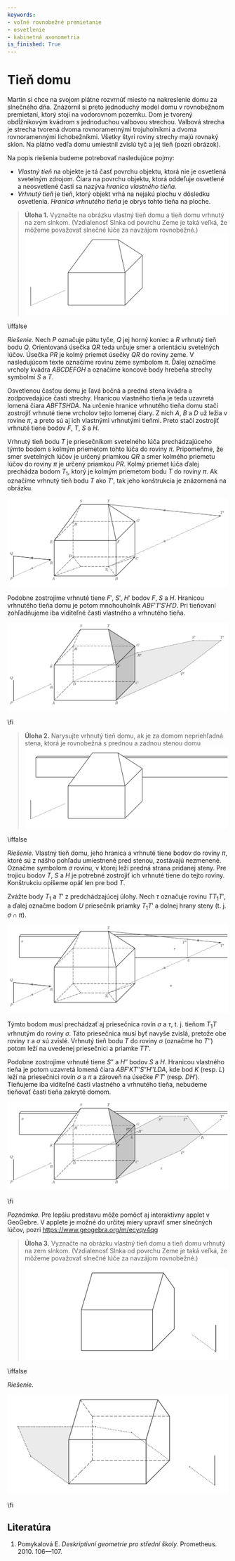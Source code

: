 ```yaml
---
keywords:
- voľné rovnobežné premietanie
- osvetlenie
- kabinetná axonometria
is_finished: True
---
```


# Tieň domu

Martin si chce na svojom plátne rozvrnúť miesto na nakreslenie domu za slnečného dňa. Znázornil si preto jednoduchý model domu v rovnobežnom premietaní, ktorý stojí na vodorovnom pozemku. Dom je tvorený obdĺžnikovým kvádrom s jednoduchou valbovou strechou. Valbová strecha je strecha tvorená dvoma rovnoramennými trojuholníkmi a dvoma rovnoramennými lichobežníkmi. Všetky štyri roviny strechy majú rovnaký sklon. Na plátno vedľa domu umiestnil zvislú tyč a jej tieň (pozri obrázok).

Na popis riešenia budeme potrebovať nasledujúce pojmy:

* *Vlastný tieň* na objekte je tá časť povrchu objektu, ktorá nie je osvetlená svetelným zdrojom. Čiara na povrchu objektu, ktorá oddeľuje osvetlené a neosvetlené časti sa nazýva *hranica vlastného tieňa.*
* *Vrhnutý tieň* je tieň, ktorý objekt vrhá na nejakú plochu v dôsledku osvetlenia. *Hranica vrhnutého tieňa* je obrys tohto tieňa na ploche.

>**Úloha 1.** Vyznačte na obrázku vlastný tieň domu a tieň domu vrhnutý na zem slnkom. (Vzdialenosť Slnka od povrchu Zeme je taká veľká, že môžeme považovať slnečné lúče za navzájom rovnobežné.)
>![Model domu so zadaným osvetlením.](math4you_00017_zadani_a.jpg)

\iffalse

*Riešenie.* Nech $P$ označuje pätu tyče, $Q$ jej horný koniec a $R$ vrhnutý tieň bodu $Q$. Orientovaná úsečka $QR$ teda určuje smer a orientáciu svetelných lúčov. Úsečka $PR$ je kolmý priemet úsečky $QR$ do roviny zeme. V nasledujúcom texte označíme rovinu zeme symbolom $\pi$. Ďalej označíme vrcholy kvádra $ABCDEFGH$ a označíme koncové body hrebeňa strechy symbolmi $S$ a $T$.

Osvetlenou časťou domu je ľavá bočná a predná stena kvádra a zodpovedajúce časti strechy. Hranicou vlastného tieňa je teda uzavretá lomená čiara $ABFTSHDA$. Na určenie hranice vrhnutého tieňa domu stačí zostrojiť vrhnuté tiene vrcholov tejto lomenej čiary. Z nich $A$, $B$ a $D$ už ležia v rovine $\pi$, a preto sú aj ich vlastnými vrhnutými tieňmi. Preto stačí zostrojiť vrhnuté tiene bodov $F$, $T$, $S$ a $H$.

Vrhnutý tieň bodu $T$ je priesečníkom svetelného lúča prechádzajúceho týmto bodom s kolmým priemetom tohto lúča do roviny $\pi$. Pripomeňme, že smer svetelných lúčov je určený priamkou $QR$ a smer kolmého priemetu lúčov do roviny $\pi$ je určený priamkou $PR$. Kolmý priemet lúča ďalej prechádza bodom $T_1$, ktorý je kolmým priemetom bodu $T$ do roviny $\pi$. Ak označíme vrhnutý tieň bodu $T$ ako $T'$, tak jeho konštrukcia je znázornená na obrázku.

![Konštrukcia vrhnutého tieňa bodu $T$](math4you_00017_reseni_a1.jpg)

Podobne zostrojíme vrhnuté tiene $F'$, $S'$, $H'$ bodov $F$, $S$ a $H$. Hranicou vrhnutého tieňa domu je potom mnohouholník $ABF'T'S'H'D$. Pri tieňovaní zohľadňujeme iba viditeľné časti vlastného a vrhnutého tieňa.

![Vrhnutý tieň a vlastný tieň domu](math4you_00017_reseni_a2.jpg)

\fi

> **Úloha 2.** Narysujte vrhnutý tieň domu, ak je za domom nepriehľadná stena, ktorá je rovnobežná s prednou a zadnou stenou domu 
![Model domu so stenou a osvetlením](math4you_00017_zadani_b.jpg)

\iffalse

*Riešenie.* Vlastný tieň domu, jeho hranica a vrhnuté tiene bodov do roviny $\pi$, ktoré sú z nášho pohľadu umiestnené pred stenou, zostávajú nezmenené. Označme symbolom $\sigma$ rovinu, v ktorej leží predná strana pridanej steny. Pre trojicu bodov $T$, $S$ a $H$ je potrebné zostrojiť ich vrhnuté tiene do tejto roviny. Konštrukciu opíšeme opäť len pre bod $T$.

Zvážte body $T_1$ a $T'$ z predchádzajúcej úlohy. Nech $\tau$ označuje rovinu $TT_1T'$, a ďalej označme bodom $U$ priesečník priamky $T_1T'$ a dolnej hrany steny (t. j. $\sigma \cap \pi$). 

![Konštrukcia vrhnutého tieňa bodu so stenou](math4you_00017_reseni_b1.jpg)

 Týmto bodom musí prechádzať aj priesečnica rovín $\sigma$ a $\tau$, t. j. tieňom $T_1T$ vrhnutým do roviny $\sigma$. Táto priesečnica musí byť navyše zvislá, pretože obe roviny $\tau$ a $\sigma$ sú zvislé. Vrhnutý tieň bodu $T$ do roviny $\sigma$ (označme ho $T''$) potom leží na uvedenej priesečnici a priamke $TT'$.

Podobne zostrojíme vrhnuté tiene $S''$ a $H''$ bodov $S$ a $H$. Hranicou vlastného tieňa je potom uzavretá lomená čiara $ABF'KT''S''H''LDA$, kde bod $K$ (resp. $L$) leží na priesečnici rovín $\sigma$ a $\pi$ a zároveň na úsečke $F'T'$ (resp. $DH'$). Tieňujeme iba viditeľné časti vlastného a vrhnutého tieňa, nebudeme tieňovať časti tieňa zakryté domom.

![Vrhnutý a vlastný tieň celého domu so stenou](math4you_00017_reseni_b2.jpg)

\fi

*Poznámka.* Pre lepšiu predstavu môže pomôcť aj interaktívny applet v GeoGebre. V applete je možné do určitej miery upraviť smer slnečných lúčov, pozri https://www.geogebra.org/m/ecyqv4qg


> **Úloha 3.** Vyznačte na obrázku vlastný tieň domu a tieň domu vrhnutý na zem slnkom. (Vzdialenosť Slnka od povrchu Zeme je taká veľká, že môžeme považovať slnečné lúče za navzájom rovnobežné.)
>
>![Model domu so zadaným osvetlením.](00017_obr7.jpg)

\iffalse

*Riešenie.*

![Vrhnutý tieň a vlastný tieň domu](00017_obr8.jpg)
 
\fi

## Literatúra 

1. Pomykalová E. *Deskriptivní geometrie pro střední školy.* Prometheus. 2010. 106—107.

